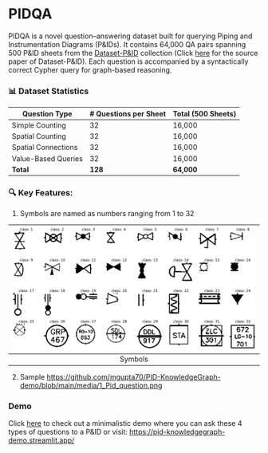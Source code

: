 # PIDQA

PIDQA is a novel question–answering dataset built for querying Piping and Instrumentation Diagrams (P&IDs). It contains 64,000 QA pairs spanning 500 P&ID sheets from the [Dataset-P&ID](https://drive.google.com/drive/u/1/folders/1gMm_YKBZtXB3qUKUpI-LF1HE_MgzwfeR) collection (Click [here](https://arxiv.org/pdf/2109.03794) for the source paper of Dataset-P&ID). Each question is accompanied by a syntactically correct Cypher query for graph-based reasoning.

### 📊 Dataset Statistics

| Question Type         | # Questions per Sheet | Total (500 Sheets) |
|-----------------------|-----------------------|--------------------|
| Simple Counting       | 32                    | 16,000             |
| Spatial Counting      | 32                    | 16,000             |
| Spatial Connections   | 32                    | 16,000             |
| Value-Based Queries   | 32                    | 16,000             |
| **Total**             | **128**               | **64,000**         |


### 🔍 Key Features:
1. Symbols are named as numbers ranging from 1 to 32

| <img src="https://github.com/mgupta70/PID-KnowledgeGraph-demo/blob/main/media/one_shot_symbols.png" width="500"/> |
|:--:|
| Symbols |

2. Sample
https://github.com/mgupta70/PID-KnowledgeGraph-demo/blob/main/media/1_Pid_question.png

### Demo
Click [here](https://pid-knowledgegraph-demo.streamlit.app/) to check out a minimalistic demo where you can ask these 4 types of questions to a P&ID or visit: https://pid-knowledgegraph-demo.streamlit.app/





